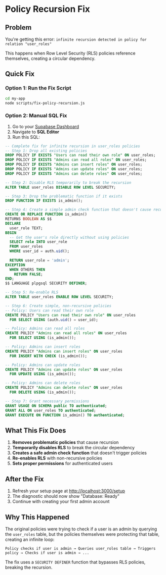 # Policy Recursion Fix

## Problem
You're getting this error: `infinite recursion detected in policy for relation "user_roles"`

This happens when Row Level Security (RLS) policies reference themselves, creating a circular dependency.

## Quick Fix

### Option 1: Run the Fix Script
```bash
cd my-app
node scripts/fix-policy-recursion.js
```

### Option 2: Manual SQL Fix
1. Go to your [Supabase Dashboard](https://supabase.com/dashboard)
2. Navigate to **SQL Editor**
3. Run this SQL:

```sql
-- Complete fix for infinite recursion in user_roles policies
-- Step 1: Drop all existing policies
DROP POLICY IF EXISTS "Users can read their own role" ON user_roles;
DROP POLICY IF EXISTS "Admins can read all roles" ON user_roles;
DROP POLICY IF EXISTS "Admins can insert roles" ON user_roles;
DROP POLICY IF EXISTS "Admins can update roles" ON user_roles;
DROP POLICY IF EXISTS "Admins can delete roles" ON user_roles;

-- Step 2: Disable RLS temporarily to break the recursion
ALTER TABLE user_roles DISABLE ROW LEVEL SECURITY;

-- Step 3: Drop the problematic function if it exists
DROP FUNCTION IF EXISTS is_admin();

-- Step 4: Create a simple admin check function that doesn't cause recursion
CREATE OR REPLACE FUNCTION is_admin()
RETURNS BOOLEAN AS $$
DECLARE
  user_role TEXT;
BEGIN
  -- Get the user's role directly without using policies
  SELECT role INTO user_role 
  FROM user_roles 
  WHERE user_id = auth.uid();
  
  RETURN user_role = 'admin';
EXCEPTION
  WHEN OTHERS THEN
    RETURN FALSE;
END;
$$ LANGUAGE plpgsql SECURITY DEFINER;

-- Step 5: Re-enable RLS
ALTER TABLE user_roles ENABLE ROW LEVEL SECURITY;

-- Step 6: Create simple, non-recursive policies
-- Policy: Users can read their own role
CREATE POLICY "Users can read their own role" ON user_roles
  FOR SELECT USING (auth.uid() = user_id);

-- Policy: Admins can read all roles
CREATE POLICY "Admins can read all roles" ON user_roles
  FOR SELECT USING (is_admin());

-- Policy: Admins can insert roles
CREATE POLICY "Admins can insert roles" ON user_roles
  FOR INSERT WITH CHECK (is_admin());

-- Policy: Admins can update roles
CREATE POLICY "Admins can update roles" ON user_roles
  FOR UPDATE USING (is_admin());

-- Policy: Admins can delete roles
CREATE POLICY "Admins can delete roles" ON user_roles
  FOR DELETE USING (is_admin());

-- Step 7: Grant necessary permissions
GRANT USAGE ON SCHEMA public TO authenticated;
GRANT ALL ON user_roles TO authenticated;
GRANT EXECUTE ON FUNCTION is_admin() TO authenticated;
```

## What This Fix Does

1. **Removes problematic policies** that cause recursion
2. **Temporarily disables RLS** to break the circular dependency
3. **Creates a safe admin check function** that doesn't trigger policies
4. **Re-enables RLS** with non-recursive policies
5. **Sets proper permissions** for authenticated users

## After the Fix

1. Refresh your setup page at [http://localhost:3000/setup](http://localhost:3000/setup)
2. The diagnostic should now show "Database: Ready"
3. Continue with creating your first admin account

## Why This Happened

The original policies were trying to check if a user is an admin by querying the `user_roles` table, but the policies themselves were protecting that table, creating an infinite loop:

```
Policy checks if user is admin → Queries user_roles table → Triggers policy → Checks if user is admin → ...
```

The fix uses a `SECURITY DEFINER` function that bypasses RLS policies, breaking the recursion.
